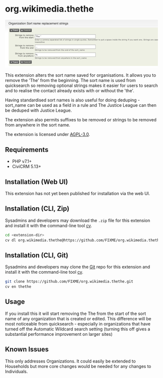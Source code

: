 # org.wikimedia.thethe

![Screenshot](images/admin_config.png)

This extension alters the sort name saved for organisations. It allows you to remove the 'The' from the beginning. The sort name is used from quicksearch so removing optional strings makes it easier for users to search and to realise the contact already exists with or without the 'the'.

Having standardised sort names is also useful for doing deduping - sort_name can be used as a field in a rule and The Justice League can then be deduped with Justice League.

The extension also permits suffixes to be removed or strings to be removed from anywhere in the sort name.

The extension is licensed under [AGPL-3.0](LICENSE.txt).

## Requirements

* PHP v7.1+
* CiviCRM 5.13+

## Installation (Web UI)

This extension has not yet been published for installation via the web UI.

## Installation (CLI, Zip)

Sysadmins and developers may download the `.zip` file for this extension and
install it with the command-line tool [cv](https://github.com/civicrm/cv).

```bash
cd <extension-dir>
cv dl org.wikimedia.thethe@https://github.com/FIXME/org.wikimedia.thethe/archive/master.zip
```

## Installation (CLI, Git)

Sysadmins and developers may clone the [Git](https://en.wikipedia.org/wiki/Git) repo for this extension and
install it with the command-line tool [cv](https://github.com/civicrm/cv).

```bash
git clone https://github.com/FIXME/org.wikimedia.thethe.git
cv en thethe
```

## Usage

If you install this it will start removing the The from the start of the sort name
of any organization that is created or edited. This difference will be most noticeable
from quicksearch - especially in organizations that have turned off the Automatic Wildcard 
search setting (turning this off gives a substantial performance improvement on larger sites)

## Known Issues

This only addresses Organizations. It could easily be extended to Households but more
core changes would be needed for any changes to Individuals.
